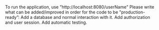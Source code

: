 To run the application, use "http://localhost:8080/userName"
Please write what can be added/improved in order for the code to be "production-ready”:
Add a database and normal interaction with it. Add authorization and user session. Add automatic testing.
